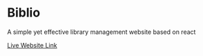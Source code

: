 # Biblio
A simple yet effective library management website based on react

[Live Website Link](https://effervescent-bunny-00537f.netlify.app/)
